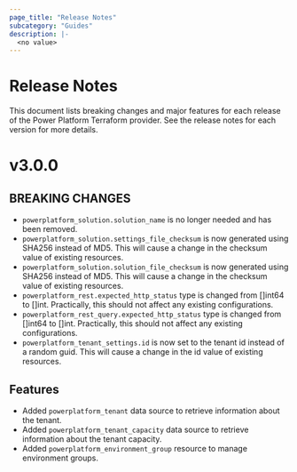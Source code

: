 ```yaml
---
page_title: "Release Notes"
subcategory: "Guides"
description: |-
  <no value>
---
```


# Release Notes

This document lists breaking changes and major features for each release of the Power Platform Terraform provider.  See the release notes for each version for more details.

# v3.0.0

## BREAKING CHANGES

* `powerplatform_solution.solution_name` is no longer needed and has been removed.
* `powerplatform_solution.settings_file_checksum` is now generated using SHA256 instead of MD5. This will cause a change in the checksum value of existing resources.
* `powerplatform_solution.solution_file_checksum` is now generated using SHA256 instead of MD5. This will cause a change in the checksum value of existing resources.
* `powerplatform_rest.expected_http_status` type is changed from []int64 to []int.  Practically, this should not affect any existing configurations.
* `powerplatform_rest_query.expected_http_status` type is changed from []int64 to []int.  Practically, this should not affect any existing configurations.  
* `powerplatform_tenant_settings.id` is now set to the tenant id instead of a random guid.  This will cause a change in the id value of existing resources.

## Features

* Added `powerplatform_tenant` data source to retrieve information about the tenant.
* Added `powerplatform_tenant_capacity` data source to retrieve information about the tenant capacity.
* Added `powerplatform_environment_group` resource to manage environment groups.
